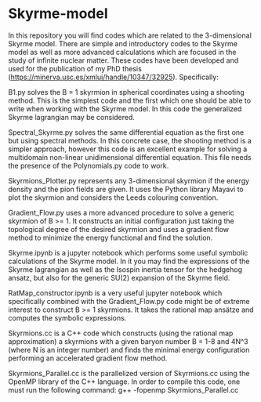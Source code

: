 # Skyrme-model
In this repository you will find codes which are related to the 3-dimensional Skyrme model. There are simple and introductory codes to the Skyrme model as well as more advanced calculations which are focused in the study of infinite nuclear matter. These codes have been developed and used for the publication of my PhD thesis (https://minerva.usc.es/xmlui/handle/10347/32925). Specifically:

B1.py solves the B = 1 skyrmion in spherical coordinates using a shooting method. This is the simplest code and the first which one should be able to write when working with the Skyrme model. In this code the generalized Skyrme lagrangian may be considered.

Spectral_Skyrme.py solves the same differential equation as the first one but using spectral methods. In this concrete case, the shooting method is a simpler approach, however this code is an excellent example for solving a multidomain non-linear unidimensional differential equation. This file needs the presence of the Polynomials.py code to work.

Skyrmions_Plotter.py represents any 3-dimensional skyrmion if the energy density and the pion fields are given. It uses the Python library Mayavi to plot the skyrmion and considers the Leeds colouring convention.

Gradient_Flow.py uses a more advanced procedure to solve a generic skyrmion of B >= 1. It constructs an initial configuration just taking the topological degree of the desired skyrmion and uses a gradient flow method to minimize the energy functional and find the solution.

Skyrme.ipynb is a jupyter notebook which performs some useful symbolic calculations of the Skyrme model. In it you may find the expressions of the Skyrme lagrangian as well as the Isospin inertia tensor for the hedgehog ansatz, but also for the generic SU(2) expansion of the Skyrme field.

RatMap_constructor.ipynb is a very useful jupyter notebook which specifically combined with the Gradient_Flow.py code might be of extreme interest to construct B >= 1 skyrmions. It takes the rational map ansätze and computes the symbolic expressions.

Skyrmions.cc is a C++ code which constructs (using the rational map approximation) a skyrmions with a given baryon number B = 1-8 and 4N^3 (where N is an integer number) and finds the minimal energy configuration performing an accelerated gradient flow method.

Skyrmions_Parallel.cc is the parallelized version of Skyrmions.cc using the OpenMP library of the C++ language. In order to compile this code, one must run the following command: g++ -fopenmp Skyrmions_Parallel.cc

